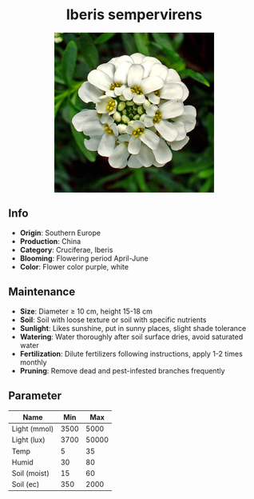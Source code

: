 <h1 align='center'>Iberis sempervirens</h1>
<p align="center">
    <img 
        align='center'
        width='320'
        src="../images/iberis sempervirens.png" 
        alt='Iberis sempervirens' />
</p>

## Info

 - **Origin**: Southern Europe
 - **Production**: China
 - **Category**: Cruciferae, Iberis
 - **Blooming**: Flowering period April-June
 - **Color**: Flower color purple, white

## Maintenance

 - **Size**: Diameter ≥ 10 cm, height 15-18 cm
 - **Soil**: Soil with loose texture or soil with specific nutrients
 - **Sunlight**: Likes sunshine, put in sunny places, slight shade tolerance
 - **Watering**: Water thoroughly after soil surface dries, avoid saturated water
 - **Fertilization**: Dilute fertilizers following instructions, apply 1-2 times monthly
 - **Pruning**: Remove dead and pest-infested branches frequently

## Parameter

| Name         | Min  | Max   |
|--------------|------|-------|
| Light (mmol) | 3500 | 5000  |
| Light (lux)  | 3700 | 50000 |
| Temp         | 5    | 35    |
| Humid        | 30   | 80    |
| Soil (moist) | 15   | 60    |
| Soil (ec)    | 350  | 2000  |